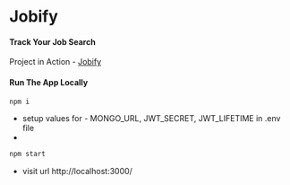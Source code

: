 # Jobify

#### Track Your Job Search

Project in Action - [Jobify](https://jobify-6991.herokuapp.com/landing)

#### Run The App Locally

```sh
npm i
```
- setup values for - MONGO_URL, JWT_SECRET, JWT_LIFETIME in .env file
- 
```sh
npm start
```

- visit url http://localhost:3000/
